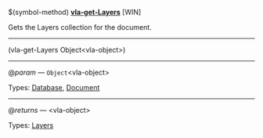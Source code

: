 $(symbol-method) [**vla-get-Layers**](https://help.autodesk.com/view/OARX/2021/ENU/?guid=GUID-D01C8A57-12BE-4EE3-9952-EEBD99818585) [WIN]

Gets the Layers collection for the document.

 ------ 
(vla-get-Layers Object&lt;vla-object&gt;)

 ------ 
@*param* — `Object`&lt;vla-object&gt;

Types: [Database](https://help.autodesk.com/view/OARX/2021/ENU/?guid=GUID-31D8D654-572D-4D2B-A138-4D8793ECE135), [Document](https://help.autodesk.com/view/OARX/2021/ENU/?guid=GUID-9216BFCD-D358-4FC6-B631-B52E6693D242)

 ------ 
@*returns* — &lt;vla-object&gt;

Types: [Layers](https://help.autodesk.com/view/OARX/2021/ENU/?guid=GUID-D9F62B4B-401E-4AE6-969F-3F7756819EB6)